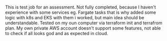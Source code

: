 This is test job for an assessment. Not fully completed, because I haven't experience with some services eg. Fargate tasks that is why added some logic with k8s and EKS with them i worked, but main idea should be understandable. 
Tested on my oun computer via terraform init and terrafrom plan. My own private AWS account doesn't support some features, not able to check if all looks god and as expected in cloud.
